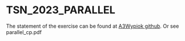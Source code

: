 # TSN_2023_PARALLEL

The statement of the exercise can be found at [A3Wypiok github](https://github.com/A3Wypiok/projets_cpp/blob/main/parallel_cp.md).
Or see parallel_cp.pdf
